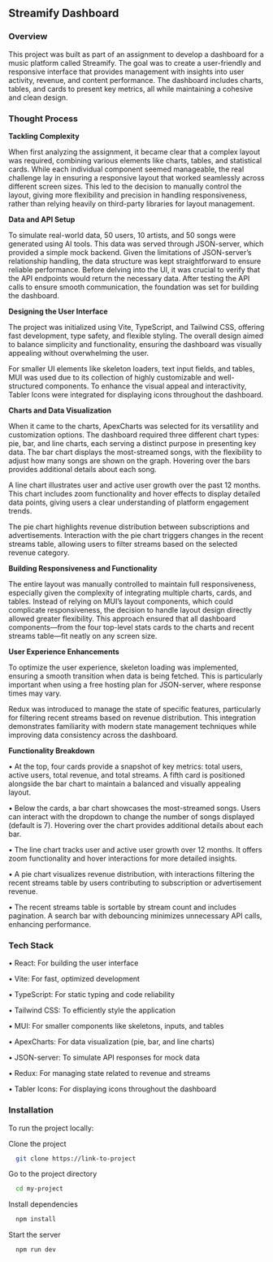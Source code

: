 ## Streamify Dashboard

### Overview

This project was built as part of an assignment to develop a dashboard for a music platform called Streamify. The goal was to create a user-friendly and responsive interface that provides management with insights into user activity, revenue, and content performance. The dashboard includes charts, tables, and cards to present key metrics, all while maintaining a cohesive and clean design.

### Thought Process

**Tackling Complexity**

When first analyzing the assignment, it became clear that a complex layout was required, combining various elements like charts, tables, and statistical cards. While each individual component seemed manageable, the real challenge lay in ensuring a responsive layout that worked seamlessly across different screen sizes. This led to the decision to manually control the layout, giving more flexibility and precision in handling responsiveness, rather than relying heavily on third-party libraries for layout management.

**Data and API Setup**

To simulate real-world data, 50 users, 10 artists, and 50 songs were generated using AI tools. This data was served through JSON-server, which provided a simple mock backend. Given the limitations of JSON-server’s relationship handling, the data structure was kept straightforward to ensure reliable performance. Before delving into the UI, it was crucial to verify that the API endpoints would return the necessary data. After testing the API calls to ensure smooth communication, the foundation was set for building the dashboard.

**Designing the User Interface**

The project was initialized using Vite, TypeScript, and Tailwind CSS, offering fast development, type safety, and flexible styling. The overall design aimed to balance simplicity and functionality, ensuring the dashboard was visually appealing without overwhelming the user.

For smaller UI elements like skeleton loaders, text input fields, and tables, MUI was used due to its collection of highly customizable and well-structured components. To enhance the visual appeal and interactivity, Tabler Icons were integrated for displaying icons throughout the dashboard.

**Charts and Data Visualization**

When it came to the charts, ApexCharts was selected for its versatility and customization options. The dashboard required three different chart types: pie, bar, and line charts, each serving a distinct purpose in presenting key data. The bar chart displays the most-streamed songs, with the flexibility to adjust how many songs are shown on the graph. Hovering over the bars provides additional details about each song.

A line chart illustrates user and active user growth over the past 12 months. This chart includes zoom functionality and hover effects to display detailed data points, giving users a clear understanding of platform engagement trends.

The pie chart highlights revenue distribution between subscriptions and advertisements. Interaction with the pie chart triggers changes in the recent streams table, allowing users to filter streams based on the selected revenue category.

**Building Responsiveness and Functionality**

The entire layout was manually controlled to maintain full responsiveness, especially given the complexity of integrating multiple charts, cards, and tables. Instead of relying on MUI’s layout components, which could complicate responsiveness, the decision to handle layout design directly allowed greater flexibility. This approach ensured that all dashboard components—from the four top-level stats cards to the charts and recent streams table—fit neatly on any screen size.

**User Experience Enhancements**

To optimize the user experience, skeleton loading was implemented, ensuring a smooth transition when data is being fetched. This is particularly important when using a free hosting plan for JSON-server, where response times may vary.

Redux was introduced to manage the state of specific features, particularly for filtering recent streams based on revenue distribution. This integration demonstrates familiarity with modern state management techniques while improving data consistency across the dashboard.

**Functionality Breakdown**

• At the top, four cards provide a snapshot of key metrics: total users, active users, total revenue, and total streams. A fifth card is positioned alongside the bar chart to maintain a balanced and visually 
  appealing layout.

• Below the cards, a bar chart showcases the most-streamed songs. Users can interact with the dropdown to change the number of songs displayed (default is 7). Hovering over the chart provides additional details 
  about each bar.

• The line chart tracks user and active user growth over 12 months. It offers zoom functionality and hover interactions for more detailed insights.

• A pie chart visualizes revenue distribution, with interactions filtering the recent streams table by users contributing to subscription or advertisement revenue.

• The recent streams table is sortable by stream count and includes pagination. A search bar with debouncing minimizes unnecessary API calls, enhancing performance.

### Tech Stack

• React: For building the user interface

• Vite: For fast, optimized development

• TypeScript: For static typing and code reliability

• Tailwind CSS: To efficiently style the application

• MUI: For smaller components like skeletons, inputs, and tables

• ApexCharts: For data visualization (pie, bar, and line charts)

• JSON-server: To simulate API responses for mock data

• Redux: For managing state related to revenue and streams

• Tabler Icons: For displaying icons throughout the dashboard

### Installation

To run the project locally:

Clone the project

```bash
  git clone https://link-to-project
```

Go to the project directory

```bash
  cd my-project
```

Install dependencies

```bash
  npm install
```

Start the server

```bash
  npm run dev
```

